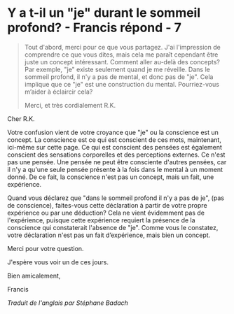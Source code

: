 # Y a t-il un "je" durant le sommeil profond? - Francis répond - 7

>Tout d'abord, merci pour ce que vous partagez. J'ai l'impression de comprendre ce que vous dites, mais cela me paraît cependant être juste un concept intéressant. Comment aller au-delà des concepts? Par exemple, "je" existe seulement quand je me réveille. Dans le sommeil profond, il n'y a pas de mental, et donc pas de "je". Cela implique que ce "je" est une construction du mental. Pourriez-vous m’aider à éclaircir cela?
>
>Merci, et très cordialement R.K.

Cher R.K.

Votre confusion vient de votre croyance que "je" ou la conscience est un concept. La conscience est ce qui est conscient de ces mots, maintenant, ici-même sur cette page. Ce qui est conscient des pensées est également conscient des sensations corporelles et des perceptions externes. Ce n'est pas une pensée. Une pensée ne peut être consciente d'autres pensées, car il n'y a qu'une seule pensée présente à la fois dans le mental à un moment donné. De ce fait, la conscience n'est pas un concept, mais un fait, une expérience.

Quand vous déclarez que "dans le sommeil profond il n'y a pas de je", (pas de conscience), faites-vous cette déclaration à partir de votre propre expérience ou par une déduction? Cela ne vient évidemment pas de l'expérience, puisque cette expérience requiert la présence de la conscience qui constaterait l'absence de "je". Comme vous le constatez, votre déclaration n'est pas un fait d’expérience, mais bien un concept.

Merci pour votre question.

J'espère vous voir un de ces jours.

Bien amicalement,

Francis

_Traduit de l'anglais par Stéphane Badach_
